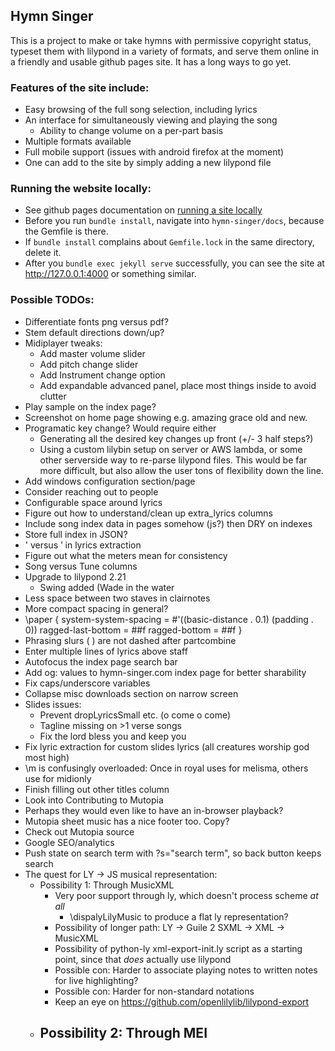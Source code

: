 ## Hymn Singer

This is a project to make or take hymns with permissive copyright status, typeset them with lilypond in a variety of formats, and serve them online in a friendly and usable github pages site. It has a long ways to go yet.

### Features of the site include:
 - Easy browsing of the full song selection, including lyrics
 - An interface for simultaneously viewing and playing the song
     - Ability to change volume on a per-part basis
 - Multiple formats available
 - Full mobile support (issues with android firefox at the moment)
 - One can add to the site by simply adding a new lilypond file

### Running the website locally:
 - See github pages documentation on [running a site locally](https://docs.github.com/en/github/working-with-github-pages/testing-your-github-pages-site-locally-with-jekyll)
 - Before you run `bundle install`, navigate into `hymn-singer/docs`, because the Gemfile is there.
 - If `bundle install` complains about `Gemfile.lock` in the same directory, delete it.
 - After you `bundle exec jekyll serve` successfully, you can see the site at <http://127.0.0.1:4000> or something similar.

### Possible TODOs:
  - Differentiate fonts png versus pdf?
  - Stem default directions down/up?
  - Midiplayer tweaks:
    - Add master volume slider
    - Add pitch change slider
    - Add Instrument change option
    - Add expandable advanced panel, place most things inside to avoid clutter
  - Play sample on the index page?
  - Screenshot on home page showing e.g. amazing grace old and new.
  - Programatic key change? Would require either
    - Generating all the desired key changes up front (+/- 3 half steps?)
    - Using a custom lilybin setup on server or AWS lambda, or some other serverside way to re-parse lilypond files. This would be far more difficult, but also allow the user tons of flexibility down the line.
  - Add windows configuration section/page
  - Consider reaching out to people
  - Configurable space around lyrics
  - Figure out how to understand/clean up extra_lyrics columns
  - Include song index data in pages somehow (js?) then DRY on indexes
  - Store full index in JSON?
  - ' versus ’ in lyrics extraction
  - Figure out what the meters mean for consistency
  - Song versus Tune columns
  - Upgrade to lilypond 2.21
    - Swing added (Wade in the water
  - Less space between two staves in clairnotes
  - More compact spacing in general?
  - \paper {
      system-system-spacing = #'((basic-distance . 0.1) (padding . 0))
      ragged-last-bottom = ##f
      ragged-bottom = ##f
    }
  - Phrasing slurs \( \) are not dashed after partcombine
  - Enter multiple lines of lyrics above staff
  - Autofocus the index page search bar
  - Add og: values to hymn-singer.com index page for better sharability
  - Fix caps/underscore variables
  - Collapse misc downloads section on narrow screen
  - Slides issues:
    - Prevent dropLyricsSmall etc. (o come o come)
    - Tagline missing on >1 verse songs
    - Fix the lord bless you and keep you
  - Fix lyric extraction for custom slides lyrics (all creatures worship god most high)
  - \m is confusingly overloaded: Once in royal uses for melisma, others use for midionly
  - Finish filling out other titles column
  - Look into Contributing to Mutopia
  - Perhaps they would even like to have an in-browser playback?
  - Mutopia sheet music has a nice footer too. Copy?
  - Check out Mutopia source
  - Google SEO/analytics
  - Push state on search term with ?s="search term", so back button keeps search
  - The quest for LY -> JS musical representation:
    - Possibility 1: Through MusicXML
      - Very poor support through ly, which doesn't process scheme _at all_
        - \dispalyLilyMusic to produce a flat ly representation?
      - Possibility of longer path: LY -> Guile 2 SXML -> XML -> MusicXML
      - Possibility of python-ly xml-export-init.ly script as a starting point, since that _does_ actually use lilypond
      - Possible con: Harder to associate playing notes to written notes for live highlighting?
      - Possible con: Harder for non-standard notations
      - Keep an eye on https://github.com/openlilylib/lilypond-export
    - Possibility 2: Through MEI
      -